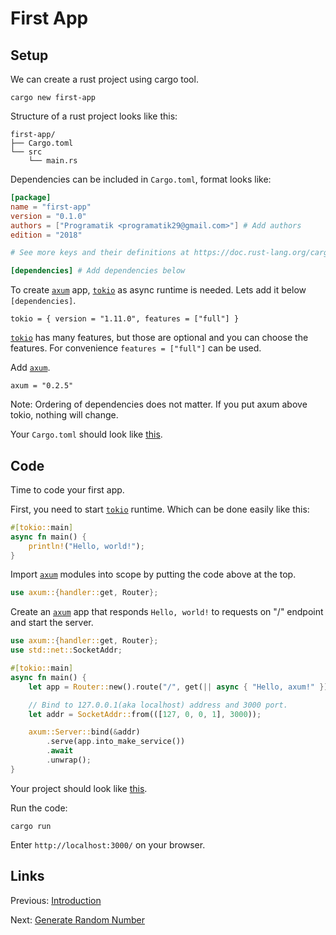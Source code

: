 # First App

## Setup

We can create a rust project using cargo tool.

```
cargo new first-app
```

Structure of a rust project looks like this:

```
first-app/
├── Cargo.toml
└── src
    └── main.rs
```

Dependencies can be included in `Cargo.toml`, format looks like:

```toml
[package]
name = "first-app"
version = "0.1.0"
authors = ["Programatik <programatik29@gmail.com>"] # Add authors
edition = "2018"

# See more keys and their definitions at https://doc.rust-lang.org/cargo/reference/manifest.html

[dependencies] # Add dependencies below
```

To create [`axum`] app, [`tokio`] as async runtime is needed. Lets add it below `[dependencies]`.

```
tokio = { version = "1.11.0", features = ["full"] }
```

[`tokio`] has many features, but those are optional and you can choose the features. For convenience `features = ["full"]` can be used.

Add [`axum`].

```
axum = "0.2.5"
```

Note: Ordering of dependencies does not matter. If you put axum above tokio, nothing will change.

Your `Cargo.toml` should look like [this](./first-app/Cargo.toml).

## Code

Time to code your first app.

First, you need to start [`tokio`] runtime. Which can be done easily like this:

```rust
#[tokio::main]
async fn main() {
    println!("Hello, world!");
}
```

Import [`axum`] modules into scope by putting the code above at the top.

```rust
use axum::{handler::get, Router};
```

Create an [`axum`] app that responds `Hello, world!` to requests on "/" endpoint and start the server.

```rust
use axum::{handler::get, Router};
use std::net::SocketAddr;

#[tokio::main]
async fn main() {
    let app = Router::new().route("/", get(|| async { "Hello, axum!" }));

    // Bind to 127.0.0.1(aka localhost) address and 3000 port.
    let addr = SocketAddr::from(([127, 0, 0, 1], 3000));

    axum::Server::bind(&addr)
        .serve(app.into_make_service())
        .await
        .unwrap();
}
```

Your project should look like [this](./first-app/src/main.rs).

Run the code:

```
cargo run
```

Enter `http://localhost:3000/` on your browser.

## Links

Previous: [Introduction](../01-introduction)

Next: [Generate Random Number](../03-generate-random-number)

[`axum`]: https://github.com/tokio-rs/axum
[`tokio`]: https://github.com/tokio-rs/tokio
